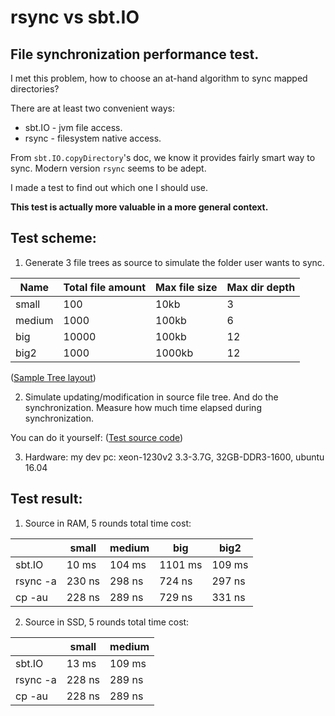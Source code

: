 # rsync vs sbt.IO 
## File synchronization performance test.

I met this problem, how to choose an at-hand algorithm to sync mapped directories?

There are at least two convenient ways:
* sbt.IO - jvm file access.
* rsync - filesystem native access.

From `sbt.IO.copyDirectory`'s doc, we know it provides fairly smart way to sync.
Modern version `rsync` seems to be adept.

I made a test to find out which one I should use.

__This test is actually more valuable in a more general context.__

## Test scheme:
1. Generate 3 file trees as source to simulate the folder user wants to sync.

| Name  | Total file amount | Max file size | Max dir depth |
| ------------- | ------------- | ------------- | ------------- |
| small  | 100  | 10kb | 3 |
| medium  | 1000  | 100kb | 6 |
| big  | 10000  | 100kb | 12 |
| big2  | 1000  | 1000kb | 12 |

([Sample Tree layout](TestFileTreeSample.md))

2. Simulate updating/modification in source file tree. And do the synchronization.
Measure how much time elapsed during synchronization.

You can do it yourself:
([Test source code](../src/test/scala/com/github/cuzfrog/RsyncVsSbtCopyTest.scala))

3. Hardware: my dev pc: xeon-1230v2 3.3-3.7G, 32GB-DDR3-1600, ubuntu 16.04

## Test result:

1. Source in RAM, 5 rounds total time cost:
 
|   | small | medium | big | big2 |
| ------- | ------ | ------- | ------ | ------ |
| sbt.IO  | 10 ms  | 104 ms | 1101 ms | 109 ms |
| rsync -a  | 230 ns  | 298 ns | 724 ns | 297 ns |
| cp -au  | 228 ns  | 289 ns | 729 ns | 331 ns |

2. Source in SSD, 5 rounds total time cost:
 
|   | small | medium |
| ------- | ------ | ------- |
| sbt.IO  | 13 ms  | 109 ms | 
| rsync -a  | 228 ns  | 289 ns |
| cp -au  | 228 ns  | 289 ns | 